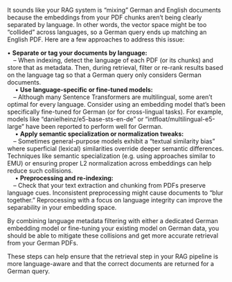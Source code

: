It sounds like your RAG system is “mixing” German and English documents because the embeddings from your PDF chunks aren’t being clearly separated by language. In other words, the vector space might be too “collided” across languages, so a German query ends up matching an English PDF. Here are a few approaches to address this issue:

• **Separate or tag your documents by language:**  
 – When indexing, detect the language of each PDF (or its chunks) and store that as metadata. Then, during retrieval, filter or re-rank results based on the language tag so that a German query only considers German documents.  
 
• **Use language-specific or fine-tuned models:**  
 – Although many Sentence Transformers are multilingual, some aren’t optimal for every language. Consider using an embedding model that’s been specifically fine-tuned for German (or for cross-lingual tasks). For example, models like “danielheinz/e5-base-sts-en-de” or “intfloat/multilingual-e5-large” have been reported to perform well for German.  
 
• **Apply semantic specialization or normalization tweaks:**  
 – Sometimes general-purpose models exhibit a “textual similarity bias” where superficial (lexical) similarities override deeper semantic differences. Techniques like semantic specialization (e.g. using approaches similar to EMU) or ensuring proper L2 normalization across embeddings can help reduce such collisions.  
 
• **Preprocessing and re-indexing:**  
 – Check that your text extraction and chunking from PDFs preserve language cues. Inconsistent preprocessing might cause documents to “blur together.” Reprocessing with a focus on language integrity can improve the separability in your embedding space.

By combining language metadata filtering with either a dedicated German embedding model or fine-tuning your existing model on German data, you should be able to mitigate these collisions and get more accurate retrieval from your German PDFs.

These steps can help ensure that the retrieval step in your RAG pipeline is more language-aware and that the correct documents are returned for a German query.
